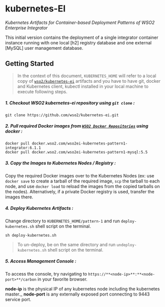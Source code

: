 # kubernetes-EI 
*Kubernetes Artifacts for 
Container-based Deployment Patterns
of WSO2 Enterprise Integrator*

This initial version contains the deployment of a single integrator container instance 
running with one local [h2] registry database and one external [MySQL] user management database.
 
## Getting Started

>In the context of this document, `KUBERNETES_HOME` will refer to a local copy of [`wso2/kubernetes-ei`](https://github.com/wso2/kubernetes-ei/) artifacts and you have to have git, docker and Kubernetes client, kubectl installed in your local machine to execute following steps.

##### 1. Checkout WSO2 kubernetes-ei repository using `git clone` :
```
git clone https://github.com/wso2/kubernetes-ei.git
```

##### 2. Pull required Docker images from [`WSO2 Docker Repositories`](https://docker.wso2.com) using docker :
```
docker pull docker.wso2.com/wso2ei-kubernetes-pattern1-integrator:6.1.1
docker pull docker.wso2.com/wso2ei-kubernetes-pattern1-mysql:5.5
```
##### 3. Copy the Images to Kubernetes Nodes / Registry :
Copy the required Docker images over to the Kubernetes Nodes (ex: use `docker save` to create a tarball of the required image, `scp` the tarball to each node, and use `docker load` to reload the images from the copied tarballs on the nodes). Alternatively, if a private Docker registry is used, transfer the images there.

##### 4. Deploy Kubernetes Artifacts :
Change directory to `KUBERNETES_HOME/pattern-1` and run `deploy-kubernetes.sh` shell script on the terminal.
```
sh deploy-kubernetes.sh
```
>To un-deploy, be on the same directory and run `undeploy-kubernetes.sh` shell script on the terminal.

##### 5. Access Management Console :
To access the console, try navigating to `https://**<node-ip>**:**<node-port>**/carbon` in your favorite browser.

**node-ip** is the physical IP of any kubernetes node including the kubernetes master._
**node-port** is any externally exposed port connecting to 9443 service port.

